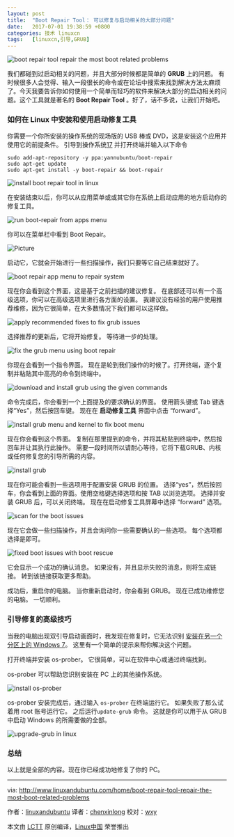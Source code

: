 ```yaml
---
layout: post
title:	"Boot Repair Tool： 可以修复与启动相关的大部分问题"
date:	2017-07-01 19:38:59 +0800 
categories:	技术 linuxcn 
tags:	[linuxcn,引导,GRUB]
---
```



![boot repair tool repair the most boot related problems ](/Asserts/Images//attachment/album/201707/01/193901jmjekuzxwwj6wm4m.jpg)


​我们都碰到过启动相关的问题，并且大部分时候都是简单的 **GRUB** 上的问题。 有时候很多人会觉得、输入一段很长的命令或在论坛中搜索来找到解决方法太麻烦了。今天我要告诉你如何使用一个简单而轻巧的软件来解决大部分的启动相关的问题。这个工具就是著名的 **Boot Repair Tool** 。好了，话不多说，让我们开始吧。


### 如何在 Linux 中安装和使用启动修复工具


你需要一个你所安装的操作系统的现场版的 USB 棒或 DVD，这是安装这个应用并使用它的前提条件。 引导到操作系统[17](http://www.linuxandubuntu.com/home/category/distros) 并打开终端并输入以下命令



```
sudo add-apt-repository -y ppa:yannubuntu/boot-repair
sudo apt-get update
sudo apt-get install -y boot-repair && boot-repair

```

![install boot repair tool in linux](/Asserts/Images//attachment/album/201707/01/193902fouju6xov064pj03.jpg)


在安装结束以后，你可以从应用菜单或或其它你在系统上启动应用的地方启动你的修复工具。


![run boot-repair from apps menu](/Asserts/Images//attachment/album/201707/01/193903zaexszmm7env7ex3.jpg)


你可以在菜单栏中看到 Boot Repair。


![Picture](/Asserts/Images//attachment/album/201707/01/193905iozgxqvxozlqdeeg.jpg)


​启动它，它就会开始进行一些扫描操作，我们只要等它自己结束就好了。 ​


![boot repair app menu to repair system](/Asserts/Images//attachment/album/201707/01/193906xyqpvuyj054y3345.jpg)


现在你会看到这个界面，这是基于之前扫描的建议修复。 在底部还可以有一个高级选项，你可以在高级选项里进行各方面的设置。 我建议没有经验的用户使用推荐维修，因为它很简单，在大多数情况下我们都可以这样做。


![apply recommended fixes to fix grub issues](/Asserts/Images//attachment/album/201707/01/193907x4njrshpi2iss0hf.jpg)


选择推荐的更新后，它将开始修复。 等待进一步的处理。


![fix the grub menu using boot repair](/Asserts/Images//attachment/album/201707/01/193907ylxphlspybsywyzr.jpg)


你现在会看到一个指令界面。 现在是轮到我们操作的时候了。打开终端，逐个复制并粘贴其中高亮的命令到终端中。


![download and install grub using the given commands](/Asserts/Images//attachment/album/201707/01/193908kxrxpkwytpp3rtc3.jpg)


命令完成后，你会看到一个上面提及的要求确认的界面。 使用箭头键或 Tab 键选择“Yes”，然后按回车键。 现在在 **启动修复工具** 界面中点击 “forward”。


![install grub menu and kernel to fix boot menu](/Asserts/Images//attachment/album/201707/01/193909vl2tklt75wmnbu5k.jpg)


现在你会看到这个界面。 复制在那里提到的命令，并将其粘贴到终端中，然后按回车并让其执行此操作。 需要一段时间所以请耐心等待，它将下载GRUB、内核或任何修复您的引导所需的内容。


![install grub](/Asserts/Images//attachment/album/201707/01/193910eh39thflmmnkmhcc.jpg)


现在你可能会看到一些选项用于配置安装 GRUB 的位置。 选择“yes”，然后按回车，你会看到上面的界面。使用空格键选择选项和按 TAB 以浏览选项。 选择并安装 GRUB 后，可以关闭终端。 现在在启动修复工具屏幕中选择 “forward” 选项。


![scan for the boot issues](/Asserts/Images//attachment/album/201707/01/193911t783ddwpddjdl7j2.jpg)


现在它会做一些扫描操作，并且会询问你一些需要确认的一些选项。 每个选项都选择是即可。


![fixed boot issues with boot rescue](/Asserts/Images//attachment/album/201707/01/193912uzg99ji9zy997wov.jpg)


它会显示一个成功的确认消息。 如果没有，并且显示失败的消息，则将生成链接。 转到该链接获取更多帮助。


成功后，重启你的电脑。 当你重新启动时，你会看到 GRUB。 现在已成功维修您的电脑。 一切顺利。


### 引导修复的高级技巧


当我的电脑出现双引导启动画面时，我发现在修复时，它无法识别 [安装在另一个分区上的 Windows 7](http://www.linuxandubuntu.com/home/how-to-dual-boot-windows-7-and-ubuntu)。 这里有一个简单的提示来帮你解决这个问题。


打开终端并安装 os-prober。 它很简单，可以在软件中心或通过终端找到。


os-prober 可以帮助您识别安装在 PC 上的其他操作系统。


![install os-prober](/Asserts/Images//attachment/album/201707/01/193913y5p0hs0o5t5tw0lp.jpg)


os-prober 安装完成后，通过输入 `os-prober` 在终端运行它。 如果失败了那么试着用 root 账号运行它。 之后运行`update-grub` 命令。 这就是你可以用于从 GRUB 中启动 Windows 的所需要做的全部。


![upgrade-grub in linux](/Asserts/Images//attachment/album/201707/01/193914q1zmsjlq7t43y34q.jpg)


### 总结


​以上就是全部的内容。现在你已经成功地修复了你的 PC。




---


via: <http://www.linuxandubuntu.com/home/boot-repair-tool-repair-the-most-boot-related-problems>


作者：[linuxandubuntu](http://www.linuxandubuntu.com/home/boot-repair-tool-repair-the-most-boot-related-problems) 译者：[chenxinlong](https://github.com/chenxinlong) 校对：[wxy](https://github.com/wxy)


本文由 [LCTT](https://github.com/LCTT/TranslateProject) 原创编译，[Linux中国](https://linux.cn/) 荣誉推出
